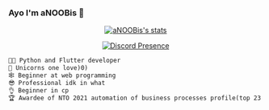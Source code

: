 ### Ayo I'm aNOOBis 🦄

<center>
<a href="https://github.com/aNOOBisTheGod">
  <img src="https://github-readme-stats.vercel.app/api?username=aNOOBisTheGod&show_icons=true&include_all_commits=true&show_icons=true&title_color=eebbae&icon_color=eebbae&text_color=16bb9a&bg_color=330e3b" alt="aNOOBis's stats" />
</a>
<div height=100>
<div>
  



[![Discord Presence](https://lanyard-profile-readme.vercel.app/api/661157502989238282)](https://discord.com/users/661157502989238282)

</center>


```diff
🧑‍💻 Python and Flutter developer
🦄 Unicorns one love)0)
🕸️ Beginner at web programming
😎 Professional idk in what
👌 Beginner in cp
🏆 Awardee of NTO 2021 automation of business processes profile(top 23 in Russia)
```
